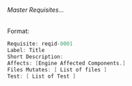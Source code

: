 ###### Master Requisites...

Format:
```c++
Requisite: reqid-0001
Label: Title
Short Description: 
Affects: [Engine Affected Components.]
Files Mutates: [ List of files ]
Test: [ List of Test ]
```

###### 



####